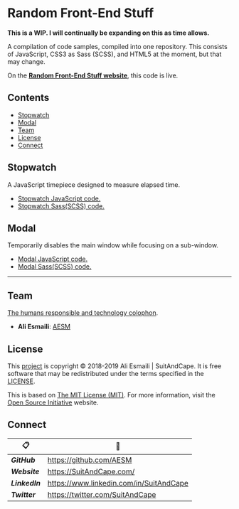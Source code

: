 <!-- README.md -->

Random Front-End Stuff
================================================================================

**This is a WIP.  I will continually be expanding on this as time allows.**

A compilation of code samples, compiled into one repository.  This consists of JavaScript, CSS3 as Sass (SCSS), and HTML5 at the moment, but that may change.

On the **[Random Front-End Stuff website](https://aesm.github.io/Random-Front-End-Stuff/)**, this code is live.

<!-- - [Website JavaScript code.](https://github.com/AESM/Random-Front-End-Stuff/blob/master/javascripts/website.js)
- [Website Sass(SCSS) code.](https://github.com/AESM/Random-Front-End-Stuff/blob/master/stylesheets/website.scss) -->

## Contents

- [Stopwatch](#stopwatch)
- [Modal](#modal)
- [Team](#team)
- [License](#license)
- [Connect](#connect)

## Stopwatch

A JavaScript timepiece designed to measure elapsed time.

- [Stopwatch JavaScript code.](https://github.com/AESM/Random-Front-End-Stuff/blob/master/javascripts/stopwatch.js)
- [Stopwatch Sass(SCSS) code.](https://github.com/AESM/Random-Front-End-Stuff/blob/master/stylesheets/stopwatch.scss)

## Modal

Temporarily disables the main window while focusing on a sub-window.

- [Modal JavaScript code.](https://github.com/AESM/Random-Front-End-Stuff/blob/master/javascripts/modals.js)
- [Modal Sass(SCSS) code.](https://github.com/AESM/Random-Front-End-Stuff/blob/master/stylesheets/modals.scss)

--------------------------------------------------------------------------------

## Team

[The humans responsible and technology colophon](https://github.com/AESM/Random-Front-End-Stuff/blob/master/humans.txt).

- **Ali Esmaili**: [AESM](https://github.com/AESM)

## License

This [project](#random-front-end-stuff) is copyright © 2018-2019 Ali Esmaili | SuitAndCape.  It is free software that may be redistributed under the terms specified in the [LICENSE](https://github.com/AESM/Random-Front-End-Stuff/blob/master/LICENSE).

This is based on [The MIT License (MIT)](http://opensource.org/licenses/MIT).  For more information, visit the [Open Source Initiative](http://opensource.org/) website.

## Connect

|  :clipboard: |    :link:    |
| ------------ | ------------ |
**_GitHub_**   | https://github.com/AESM
**_Website_**  | https://SuitAndCape.com/
**_LinkedIn_** | https://www.linkedin.com/in/SuitAndCape
**_Twitter_**  | https://twitter.com/SuitAndCape

<!-- |              :clipboard:             |                :link:                |
| ------------------------------------ | ------------------------------------ |
**_SuitAndCape GitHub_** | https://github.com/SuitAndCape
**_Personal GitHub_**    | https://github.com/AESM
**_Website_**            | https://SuitAndCape.com/
**_LinkedIn_**           | https://www.linkedin.com/in/SuitAndCape
**_Twitter_**            | https://twitter.com/SuitAndCape
 -->

